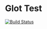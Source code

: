 # Glot Test

[![Build Status](https://travis-ci.org/auroq/glottest.svg?branch=master)](https://travis-ci.org/auroq/glottest)

